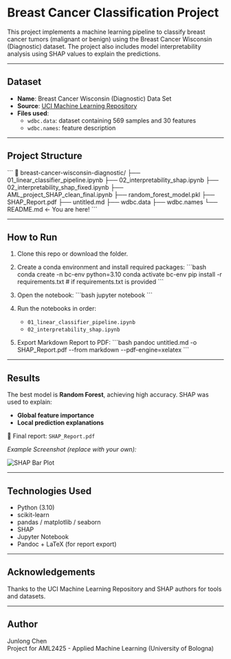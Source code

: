 # Breast Cancer Classification Project

This project implements a machine learning pipeline to classify breast cancer tumors (malignant or benign) using the Breast Cancer Wisconsin (Diagnostic) dataset. The project also includes model interpretability analysis using SHAP values to explain the predictions.

---

## Dataset

- **Name**: Breast Cancer Wisconsin (Diagnostic) Data Set  
- **Source**: [UCI Machine Learning Repository](https://archive.ics.uci.edu/ml/datasets/Breast+Cancer+Wisconsin+(Diagnostic))
- **Files used**:
  - `wdbc.data`: dataset containing 569 samples and 30 features
  - `wdbc.names`: feature description

---

## Project Structure

\`\`\`
📂 breast-cancer-wisconsin-diagnostic/
├── 01_linear_classifier_pipeline.ipynb
├── 02_interpretability_shap.ipynb
├── 02_interpretability_shap_fixed.ipynb
├── AML_project_SHAP_clean_final.ipynb
├── random_forest_model.pkl
├── SHAP_Report.pdf
├── untitled.md
├── wdbc.data
├── wdbc.names
└── README.md  ← You are here!
\`\`\`

---

## How to Run

1. Clone this repo or download the folder.
2. Create a conda environment and install required packages:
    \`\`\`bash
    conda create -n bc-env python=3.10
    conda activate bc-env
    pip install -r requirements.txt  # if requirements.txt is provided
    \`\`\`
3. Open the notebook:
    \`\`\`bash
    jupyter notebook
    \`\`\`
4. Run the notebooks in order:
    - `01_linear_classifier_pipeline.ipynb`
    - `02_interpretability_shap.ipynb`

5. Export Markdown Report to PDF:
    \`\`\`bash
    pandoc untitled.md -o SHAP_Report.pdf --from markdown --pdf-engine=xelatex
    \`\`\`

---

## Results

The best model is **Random Forest**, achieving high accuracy. SHAP was used to explain:
- **Global feature importance**
- **Local prediction explanations**

📄 Final report: `SHAP_Report.pdf`

_Example Screenshot (replace with your own):_

![SHAP Bar Plot](./figures/bar_plot.png)

---

## Technologies Used

- Python (3.10)
- scikit-learn
- pandas / matplotlib / seaborn
- SHAP
- Jupyter Notebook
- Pandoc + LaTeX (for report export)

---

## Acknowledgements

Thanks to the UCI Machine Learning Repository and SHAP authors for tools and datasets.

---

## Author

Junlong Chen  
Project for AML2425 - Applied Machine Learning (University of Bologna)
